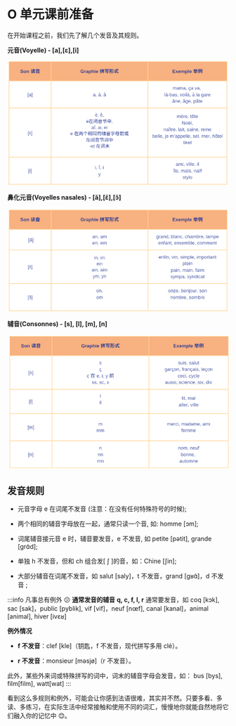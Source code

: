# O 单元课前准备

在开始课程之前，我们先了解几个发音及其规则。

**元音(Voyelle) - [a],[ε],[i]**

![voyelles](../assets/img/prepa_voyelles1.png)

**鼻化元音(Voyelles nasales) - [ã],[ɛ̃],[ɔ̃]**

![voyelles](../assets/img/voyelles-nasales.png)

**辅音(Consonnes) - [s], [l], [m], [n]**

![voyelles](../assets/img/prepa_consonnes1.png)

## 发音规则

-   元音字母 e 在词尾不发音 (注意：在没有任何特殊符号的时候);

-   两个相同的辅音字母放在一起，通常只读一个音, 如: homme [ɔm];

-   词尾辅音接元音 e 时，辅音要发音，e 不发音,
    如 petite [pətit], grande [grɑ̃d];

-   单独 h 不发音，但和 ch 组合发[ ʃ ]的音，如：Chine [ʃin];

-   大部分辅音在词尾不发音，如 salut [saly]，t 不发音，grand [ɡʁɑ̃]，d 不发音 ;

:::info 凡事总有例外 😕
**通常发音的辅音**
**q, c, f, l, r** 通常要发音，如 coq [kɔk],
sac [sak]，public [pyblik],
vif [vif]，neuf [nœf],
canal [kanal]，animal [animal],
hiver [ivɛʁ]

**例外情况**

-   **f 不发音**：clef [kle]（钥匙，f 不发音，现代拼写多用 clé）。

-   **r 不发音**：monsieur [məsjø]（r 不发音）。

此外，某些外来词或特殊拼写的词中，词末的辅音字母会发音，如： bus [bys], film[film], watt[wat]
:::

看到这么多规则和例外，可能会让你感到法语很难，其实并不然。只要多看、多读、多练习，在实际生活中经常接触和使用不同的词汇，慢慢地你就能自然地将它们融入你的记忆中 😊。
